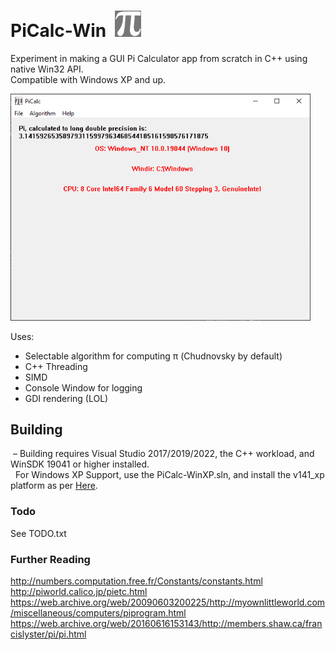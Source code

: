 # PiCalc-Win &nbsp;<img src="https://github.com/Alex313031/PiCalc-Win/blob/main/assets/64.png" width="42">

Experiment in making a GUI Pi Calculator app from scratch in C++ using native Win32 API.  
Compatible with Windows XP and up.

<img src="https://github.com/Alex313031/PiCalc-Win/blob/main/assets/screenshot.png" width="480">

Uses:  
  - Selectable algorithm for computing π (Chudnovsky by default)  
  - C++ Threading  
  - SIMD  
  - Console Window for logging  
  - GDI rendering (LOL)  

## Building

 &nbsp;&ndash; Building requires Visual Studio 2017/2019/2022, the C++ workload, and WinSDK 19041 or higher installed.  
 &nbsp; For Windows XP Support, use the PiCalc-WinXP.sln, and install the v141_xp platform as per [Here](https://learn.microsoft.com/en-us/cpp/build/configuring-programs-for-windows-xp).

### Todo

See TODO.txt

### Further Reading

  http://numbers.computation.free.fr/Constants/constants.html  
  http://piworld.calico.jp/pietc.html  
  https://web.archive.org/web/20090603200225/http://myownlittleworld.com/miscellaneous/computers/piprogram.html  
  https://web.archive.org/web/20160616153143/http://members.shaw.ca/francislyster/pi/pi.html
